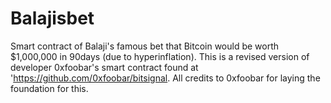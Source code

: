 # Balajisbet
Smart contract of Balaji's famous bet that Bitcoin would be worth $1,000,000 in 90days (due to hyperinflation). This is a revised version of developer 0xfoobar's smart contract found at 'https://github.com/0xfoobar/bitsignal.
All credits to 0xfoobar for laying the foundation for this.

